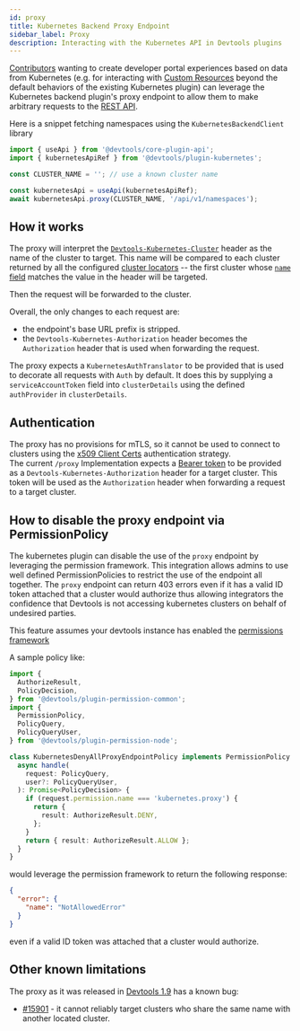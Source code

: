```yaml
---
id: proxy
title: Kubernetes Backend Proxy Endpoint
sidebar_label: Proxy
description: Interacting with the Kubernetes API in Devtools plugins
---
```


[Contributors](https://devtools.khulnasoft.com/docs/overview/glossary#devtools-user-profiles) wanting to
create developer portal experiences based on data from Kubernetes (e.g. for
interacting with [Custom Resources](https://kubernetes.io/docs/concepts/extend-kubernetes/api-extension/custom-resources/)
beyond the default behaviors of the existing Kubernetes plugin) can leverage the
Kubernetes backend plugin's proxy endpoint to allow them to make arbitrary
requests to the [REST API](https://kubernetes.io/docs/reference/using-api/api-concepts/).

Here is a snippet fetching namespaces using the `KubernetesBackendClient` library

```typescript
import { useApi } from '@devtools/core-plugin-api';
import { kubernetesApiRef } from '@devtools/plugin-kubernetes';

const CLUSTER_NAME = ''; // use a known cluster name

const kubernetesApi = useApi(kubernetesApiRef);
await kubernetesApi.proxy(CLUSTER_NAME, '/api/v1/namespaces');
```

## How it works

The proxy will interpret the
[`Devtools-Kubernetes-Cluster`](https://devtools.khulnasoft.com/docs/reference/plugin-kubernetes-backend.header_kubernetes_cluster)
header as the name of the cluster to target. This name will be compared to each cluster
returned by all the configured [cluster locators](https://devtools.khulnasoft.com/docs/features/kubernetes/configuration#clusterlocatormethods)
-- the first cluster whose [`name` field](https://devtools.khulnasoft.com/docs/features/kubernetes/configuration#clustersname) matches
the value in the header will be targeted.

Then the request will be forwarded to the cluster.

Overall, the only changes to each request are:

- the endpoint's base URL prefix is stripped.
- the `Devtools-Kubernetes-Authorization` header becomes the `Authorization` header that is used when forwarding the request.

The proxy expects a `KubernetesAuthTranslator` to be provided that is used to decorate all requests with `Auth` by default. It does this by supplying a `serviceAccountToken` field into `clusterDetails` using the defined `authProvider` in `clusterDetails`.

## Authentication

The proxy has no provisions for mTLS, so it cannot be used to connect to
clusters using the [x509 Client Certs](https://kubernetes.io/docs/reference/access-authn-authz/authentication/#x509-client-certs)
authentication strategy.\
The current `/proxy` Implementation expects a
[Bearer token](https://kubernetes.io/docs/reference/access-authn-authz/authentication/#putting-a-bearer-token-in-a-request)
to be provided as a `Devtools-Kubernetes-Authorization` header for a target cluster. This token will be used as the `Authorization` header when forwarding a request to a target cluster.

## How to disable the proxy endpoint via PermissionPolicy

The kubernetes plugin can disable the use of the `proxy` endpoint by leveraging the permission framework. This integration allows admins to use well defined PermissionPolicies to restrict the use of the endpoint all together. The `proxy` endpoint can return 403 errors even if it has a valid ID token attached that a cluster would authorize thus allowing integrators the confidence that Devtools is not accessing kubernetes clusters on behalf of undesired parties.

This feature assumes your devtools instance has enabled the [permissions framework](https://devtools.khulnasoft.com/docs/permissions/getting-started)

A sample policy like:

```typescript
import {
  AuthorizeResult,
  PolicyDecision,
} from '@devtools/plugin-permission-common';
import {
  PermissionPolicy,
  PolicyQuery,
  PolicyQueryUser,
} from '@devtools/plugin-permission-node';

class KubernetesDenyAllProxyEndpointPolicy implements PermissionPolicy {
  async handle(
    request: PolicyQuery,
    user?: PolicyQueryUser,
  ): Promise<PolicyDecision> {
    if (request.permission.name === 'kubernetes.proxy') {
      return {
        result: AuthorizeResult.DENY,
      };
    }
    return { result: AuthorizeResult.ALLOW };
  }
}
```

would leverage the permission framework to return the following response:

```json
{
  "error": {
    "name": "NotAllowedError"
  }
}
```

even if a valid ID token was attached that a cluster would authorize.

## Other known limitations

The proxy as it was released in [Devtools 1.9](../../releases/v1.9.0-changelog.md#patch-changes-15)
has a known bug:

- [#15901](https://github.com/khulnasoft/devtools/issues/15901) - it cannot
  reliably target clusters who share the same name with another located cluster.
